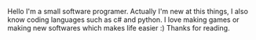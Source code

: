 Hello I'm a small software programer. Actually I'm new at this things, I also know coding languages such as c# and python.
I love making games or making new softwares which makes life easier :)
Thanks for reading.
